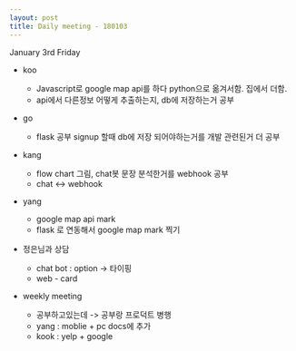 ```yaml
---
layout: post
title: Daily meeting - 180103
---
```


January 3rd Friday


* koo
  - Javascript로 google map api를 하다 python으로 옮겨서함. 집에서 더함.
  - api에서 다른정보 어떻게 추출하는지, db에 저장하는거 공부

* go
  - flask 공부 signup 할때 db에 저장 되어야하는거를 개발 관련된거 더 공부

* kang
  - flow chart 그림, chat봇 문장 분석한거를 webhook 공부
  - chat <-> webhook

* yang
  - google map api mark
  - flask 로 연동해서 google map mark 찍기

* 정은님과 상담
  * chat bot : option -> 타이핑
  * web - card

* weekly meeting
  * 공부하고있는데 -> 공부랑 프로덕트 병행
  * yang : moblie + pc docs에 추가
  * kook : yelp + google

